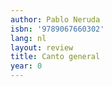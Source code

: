 ```yaml
---
author: Pablo Neruda
isbn: '9789067660302'
lang: nl
layout: review
title: Canto general
year: 0
---
```


